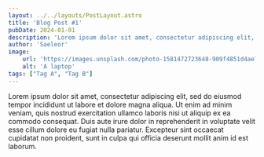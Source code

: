 ```yaml
---
layout: ../../layouts/PostLayout.astro
title: 'Blog Post #1'
pubDate: 2024-01-01
description: 'Lorem ipsum dolor sit amet, consectetur adipiscing elit, sed do eiusmod tempor incididunt ut labore et dolore magna aliqua.'
author: 'Saeleor'
image:
    url: 'https://images.unsplash.com/photo-1581472723648-909f4851d4ae?q=80&w=2940&auto=format&fit=crop&ixlib=rb-4.0.3&ixid=M3wxMjA3fDB8MHxwaG90by1wYWdlfHx8fGVufDB8fHx8fA%3D%3D'
    alt: 'A laptop'
tags: ["Tag A", "Tag B"]
---
```


Lorem ipsum dolor sit amet, consectetur adipiscing elit, sed do eiusmod tempor incididunt ut labore et dolore magna aliqua. Ut enim ad minim veniam, quis nostrud exercitation ullamco laboris nisi ut aliquip ex ea commodo consequat. Duis aute irure dolor in reprehenderit in voluptate velit esse cillum dolore eu fugiat nulla pariatur. Excepteur sint occaecat cupidatat non proident, sunt in culpa qui officia deserunt mollit anim id est laborum.
